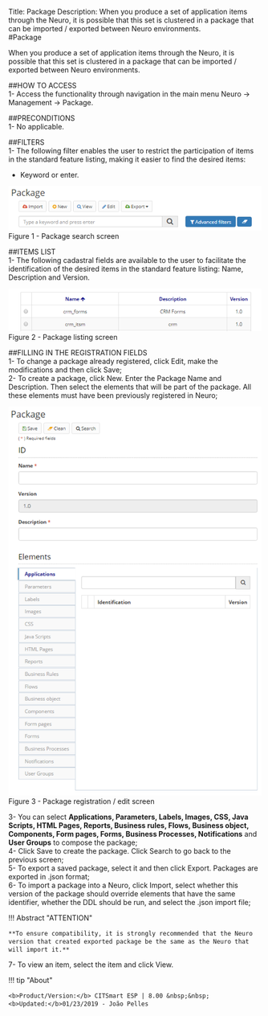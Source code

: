 Title: Package
Description: When you produce a set of application items through the Neuro, it is possible that this set is clustered in a package that can be imported / exported between Neuro environments.  
#Package  

When you produce a set of application items through the Neuro, it is possible that this set is clustered in a package that can be imported / exported between Neuro environments.  

##HOW TO ACCESS  
1- Access the functionality through navigation in the main menu Neuro → Management  → Package.  

##PRECONDITIONS  
1- No applicable.  

##FILTERS  
1- The following filter enables the user to restrict the participation of items in the standard feature listing, making it easier to find the desired items:  
 - Keyword or enter.  

![Screenshot](images/Package-Search.png)  
Figure 1 - Package search screen  

##ITEMS LIST  
1- The following cadastral fields are available to the user to facilitate the identification of the desired items in the standard feature listing: Name, Description and Version.  

![Screenshot](images/Package-listing.png)  
Figure 2 - Package listing screen  

##FILLING IN THE REGISTRATION FIELDS  
1- To change a package already registered, click Edit, make the modifications and then click Save;  
2- To create a package, click New. Enter the Package Name and Description. Then select the elements that will be part of the package. All these elements must have been previously registered in Neuro;  

![Screenshot](images/Package-Registration.png)  
Figure 3 - Package registration / edit screen  

3- You can select **Applications, Parameters, Labels, Images, CSS, Java Scripts, HTML Pages,  Reports, Business rules, Flows, Business object, Components, Form pages, Forms, Business Processes, Notifications** and **User Groups** to compose the package;  
4- Click Save to create the package. Click Search to go back to the previous screen;  
5- To export a saved package, select it and then click Export. Packages are exported in .json format;  
6- To import a package into a Neuro, click Import, select whether this version of the package should override elements that have the same identifier, whether the DDL should be run, and select the .json import file;  

!!! Abstract "ATTENTION"  

    **To ensure compatibility, it is strongly recommended that the Neuro version that created exported package be the same as the Neuro that will import it.**  

7- To view an item, select the item and click View.  


!!! tip "About"

    <b>Product/Version:</b> CITSmart ESP | 8.00 &nbsp;&nbsp;
    <b>Updated:</b>01/23/2019 - João Pelles  
